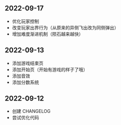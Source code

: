## 2022-09-17

- 优化玩家控制
- 改变玩家出界行为（从原来的异侧飞出改为同侧弹出）
- 增加难度渐进机制（陨石越来越快）

## 2022-09-13

- 添加游戏结束页
- 添加开始页（开始有游戏的样子了哦）
- 添加音效
- 添加分数系统

## 2022-09-12

- 创建 CHANGELOG
- 尝试优化代码